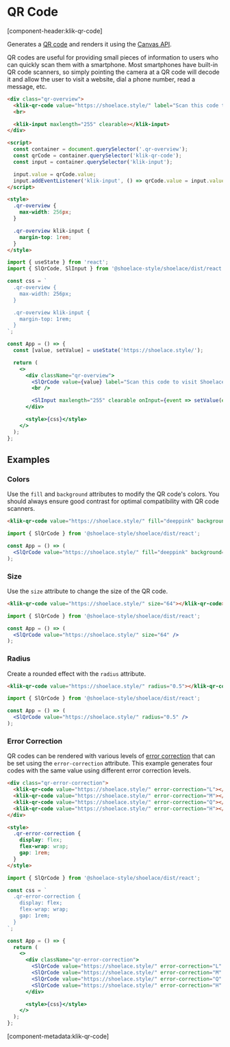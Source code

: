 # QR Code

[component-header:klik-qr-code]

Generates a [QR code](https://www.qrcode.com/) and renders it using the [Canvas API](https://developer.mozilla.org/en-US/docs/Web/API/Canvas_API).

QR codes are useful for providing small pieces of information to users who can quickly scan them with a smartphone. Most smartphones have built-in QR code scanners, so simply pointing the camera at a QR code will decode it and allow the user to visit a website, dial a phone number, read a message, etc.

```html preview
<div class="qr-overview">
  <klik-qr-code value="https://shoelace.style/" label="Scan this code to visit Shoelace on the web!"></klik-qr-code>
  <br>

  <klik-input maxlength="255" clearable></klik-input>
</div>

<script>
  const container = document.querySelector('.qr-overview');
  const qrCode = container.querySelector('klik-qr-code');
  const input = container.querySelector('klik-input');

  input.value = qrCode.value;
  input.addEventListener('klik-input', () => qrCode.value = input.value);
</script>

<style>
  .qr-overview {
    max-width: 256px;
  }

  .qr-overview klik-input {
    margin-top: 1rem;
  }
</style>
```

```jsx react
import { useState } from 'react';
import { SlQrCode, SlInput } from '@shoelace-style/shoelace/dist/react';

const css = `
  .qr-overview {
    max-width: 256px;
  }

  .qr-overview klik-input {
    margin-top: 1rem;
  }
`;

const App = () => {
  const [value, setValue] = useState('https://shoelace.style/');

  return (
    <>
      <div className="qr-overview">
        <SlQrCode value={value} label="Scan this code to visit Shoelace on the web!" />
        <br />

        <SlInput maxlength="255" clearable onInput={event => setValue(event.target.value)} />
      </div>

      <style>{css}</style>
    </>
  );
};
```

## Examples

### Colors

Use the `fill` and `background` attributes to modify the QR code's colors. You should always ensure good contrast for optimal compatibility with QR code scanners.

```html preview
<klik-qr-code value="https://shoelace.style/" fill="deeppink" background="white"></klik-qr-code>
```

```jsx react
import { SlQrCode } from '@shoelace-style/shoelace/dist/react';

const App = () => (
  <SlQrCode value="https://shoelace.style/" fill="deeppink" background="white" />
);
```

### Size

Use the `size` attribute to change the size of the QR code.

```html preview
<klik-qr-code value="https://shoelace.style/" size="64"></klik-qr-code>
```

```jsx react
import { SlQrCode } from '@shoelace-style/shoelace/dist/react';

const App = () => (
  <SlQrCode value="https://shoelace.style/" size="64" />
);
```

### Radius

Create a rounded effect with the `radius` attribute.

```html preview
<klik-qr-code value="https://shoelace.style/" radius="0.5"></klik-qr-code>
```

```jsx react
import { SlQrCode } from '@shoelace-style/shoelace/dist/react';

const App = () => (
  <SlQrCode value="https://shoelace.style/" radius="0.5" />
);
```

### Error Correction

QR codes can be rendered with various levels of [error correction](https://www.qrcode.com/en/about/error_correction.html) that can be set using the `error-correction` attribute. This example generates four codes with the same value using different error correction levels.

```html preview
<div class="qr-error-correction">
  <klik-qr-code value="https://shoelace.style/" error-correction="L"></klik-qr-code>
  <klik-qr-code value="https://shoelace.style/" error-correction="M"></klik-qr-code>
  <klik-qr-code value="https://shoelace.style/" error-correction="Q"></klik-qr-code>
  <klik-qr-code value="https://shoelace.style/" error-correction="H"></klik-qr-code>
</div>

<style>
  .qr-error-correction {
    display: flex;
    flex-wrap: wrap;
    gap: 1rem;
  }
</style>
```

```jsx react
import { SlQrCode } from '@shoelace-style/shoelace/dist/react';

const css = `
  .qr-error-correction {
    display: flex;
    flex-wrap: wrap;
    gap: 1rem;
  }
`;

const App = () => {
  return (
    <>
      <div className="qr-error-correction">
        <SlQrCode value="https://shoelace.style/" error-correction="L" />
        <SlQrCode value="https://shoelace.style/" error-correction="M" />
        <SlQrCode value="https://shoelace.style/" error-correction="Q" />
        <SlQrCode value="https://shoelace.style/" error-correction="H" />
      </div>

      <style>{css}</style>
    </>
  );
};
```

[component-metadata:klik-qr-code]
